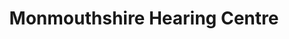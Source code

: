 ---
title: "Monmouthshire Hearing Centre"
url: /monmouth/monmouthshire-hearing-centre/
shop: Hörgeräte
---